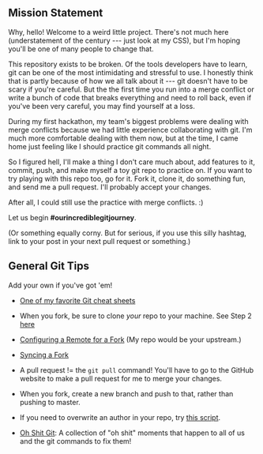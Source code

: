 ## Mission Statement

Why, hello! Welcome to a weird little project. There's not much here 
(understatement of the century --- just look at my CSS), but I'm hoping you'll 
be one of many people to change that.

This repository exists to be broken. Of the tools developers have to learn, git
can be one of the most intimidating and stressful to use. I honestly think that
is partly because of how we all talk about it --- git doesn't have to be scary
if you're careful. But the the first time you run into a merge conflict or
write a bunch of code that breaks everything and need to roll back, even if
you've been very careful, you may find yourself at a loss.

During my first hackathon, my team's biggest problems were dealing with merge
conflicts because we had little experience collaborating with git. I'm much more
comfortable dealing with them now, but at the time, I came home just feeling
like I should practice git commands all night.

So I figured hell, I'll make a thing I don't care much about, add features to 
it, commit, push, and make myself a toy git repo to practice on. If you want to 
try playing with this repo too, go for it. Fork it, clone it, do something fun, 
and send me a pull request. I'll probably accept your changes.

After all, I could still use the practice with merge conflicts. :)

Let us begin **#ourincrediblegitjourney**.

(Or something equally corny. But for serious, if you use this silly hashtag, 
link to your post in your next pull request or something.)


## General Git Tips

Add your own if you've got 'em!

* [One of my favorite Git cheat sheets](https://education.github.com/git-cheat-sheet-education.pdf)

* When you fork, be sure to clone *your* repo to your machine. See Step 2
  [here](https://help.github.com/articles/fork-a-repo/)

* [Configuring a Remote for a Fork](https://help.github.com/articles/configuring-a-remote-for-a-fork/) 
  (My repo would be your upstream.)

* [Syncing a Fork](https://help.github.com/articles/syncing-a-fork/)

* A pull request != the `git pull` command! You'll have to go to the GitHub 
  website to make a pull request for me to merge your changes.

* When you fork, create a new branch and push to that, rather than pushing to 
  master. 

* If you need to overwrite an author in your repo, try [this script](https://help.github.com/articles/changing-author-info/).

* [Oh Shit Git](http://ohshitgit.com/): A collection of "oh shit" moments that 
  happen to all of us and the git commands to fix them!
